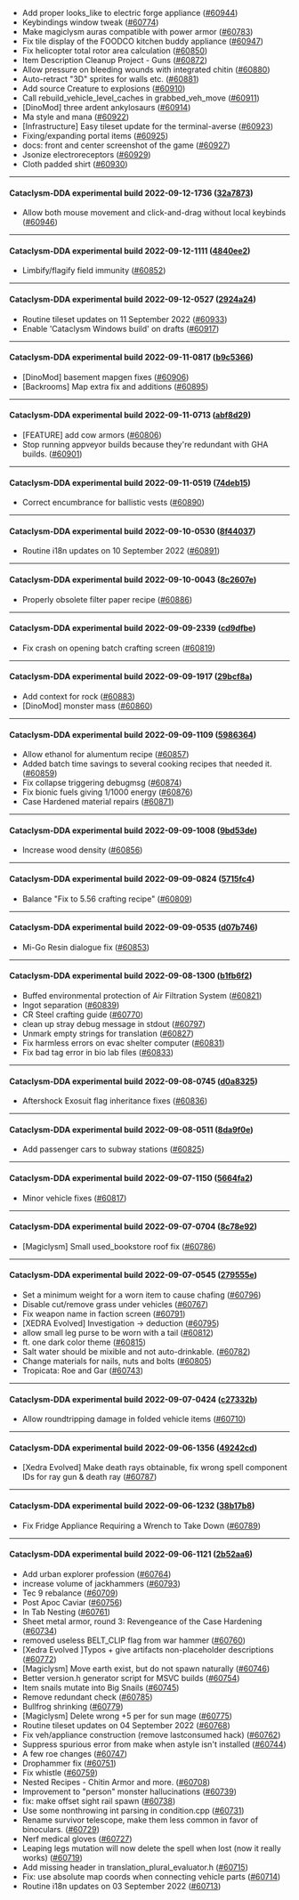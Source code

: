 * Add proper looks_like to electric forge appliance ([#60944](https://github.com/CleverRaven/Cataclysm-DDA/pull/60944))
* Keybindings window tweak ([#60774](https://github.com/CleverRaven/Cataclysm-DDA/pull/60774))
* Make magiclysm auras compatible with power armor ([#60783](https://github.com/CleverRaven/Cataclysm-DDA/pull/60783))
* Fix tile display of the FOODCO kitchen buddy appliance ([#60947](https://github.com/CleverRaven/Cataclysm-DDA/pull/60947))
* Fix helicopter total rotor area calculation ([#60850](https://github.com/CleverRaven/Cataclysm-DDA/pull/60850))
* Item Description Cleanup Project - Guns ([#60872](https://github.com/CleverRaven/Cataclysm-DDA/pull/60872))
* Allow pressure on bleeding wounds with integrated chitin ([#60880](https://github.com/CleverRaven/Cataclysm-DDA/pull/60880))
* Auto-retract "3D" sprites for walls etc. ([#60881](https://github.com/CleverRaven/Cataclysm-DDA/pull/60881))
* Add source Creature to explosions ([#60910](https://github.com/CleverRaven/Cataclysm-DDA/pull/60910))
* Call rebuild_vehicle_level_caches in grabbed_veh_move ([#60911](https://github.com/CleverRaven/Cataclysm-DDA/pull/60911))
* [DinoMod] three ardent ankylosaurs ([#60914](https://github.com/CleverRaven/Cataclysm-DDA/pull/60914))
* Ma style and mana ([#60922](https://github.com/CleverRaven/Cataclysm-DDA/pull/60922))
* [Infrastructure] Easy tileset update for the terminal-averse ([#60923](https://github.com/CleverRaven/Cataclysm-DDA/pull/60923))
* Fixing/expanding portal items ([#60925](https://github.com/CleverRaven/Cataclysm-DDA/pull/60925))
* docs: front and center screenshot of the game ([#60927](https://github.com/CleverRaven/Cataclysm-DDA/pull/60927))
* Jsonize electroreceptors ([#60929](https://github.com/CleverRaven/Cataclysm-DDA/pull/60929))
* Cloth padded shirt ([#60930](https://github.com/CleverRaven/Cataclysm-DDA/pull/60930))

---

#### Cataclysm-DDA experimental build 2022-09-12-1736 ([32a7873](https://github.com/CleverRaven/Cataclysm-DDA/releases/tag/cdda-experimental-2022-09-12-1736))

* Allow both mouse movement and click-and-drag without local keybinds ([#60946](https://github.com/CleverRaven/Cataclysm-DDA/pull/60946))

---

#### Cataclysm-DDA experimental build 2022-09-12-1111 ([4840ee2](https://github.com/CleverRaven/Cataclysm-DDA/releases/tag/cdda-experimental-2022-09-12-1111))

* Limbify/flagify field immunity ([#60852](https://github.com/CleverRaven/Cataclysm-DDA/pull/60852))

---

#### Cataclysm-DDA experimental build 2022-09-12-0527 ([2924a24](https://github.com/CleverRaven/Cataclysm-DDA/releases/tag/cdda-experimental-2022-09-12-0527))

* Routine tileset updates on 11 September 2022 ([#60933](https://github.com/CleverRaven/Cataclysm-DDA/pull/60933))
* Enable 'Cataclysm Windows build' on drafts ([#60917](https://github.com/CleverRaven/Cataclysm-DDA/pull/60917))

---

#### Cataclysm-DDA experimental build 2022-09-11-0817 ([b9c5366](https://github.com/CleverRaven/Cataclysm-DDA/releases/tag/cdda-experimental-2022-09-11-0817))

* [DinoMod] basement mapgen fixes ([#60906](https://github.com/CleverRaven/Cataclysm-DDA/pull/60906))
* [Backrooms] Map extra fix and additions ([#60895](https://github.com/CleverRaven/Cataclysm-DDA/pull/60895))

---

#### Cataclysm-DDA experimental build 2022-09-11-0713 ([abf8d29](https://github.com/CleverRaven/Cataclysm-DDA/releases/tag/cdda-experimental-2022-09-11-0713))

* [FEATURE] add cow armors ([#60806](https://github.com/CleverRaven/Cataclysm-DDA/pull/60806))
* Stop running appveyor builds because they're redundant with GHA builds. ([#60901](https://github.com/CleverRaven/Cataclysm-DDA/pull/60901))

---

#### Cataclysm-DDA experimental build 2022-09-11-0519 ([74deb15](https://github.com/CleverRaven/Cataclysm-DDA/releases/tag/cdda-experimental-2022-09-11-0519))

* Correct encumbrance for ballistic vests ([#60890](https://github.com/CleverRaven/Cataclysm-DDA/pull/60890))

---

#### Cataclysm-DDA experimental build 2022-09-10-0530 ([8f44037](https://github.com/CleverRaven/Cataclysm-DDA/releases/tag/cdda-experimental-2022-09-10-0530))

* Routine i18n updates on 10 September 2022 ([#60891](https://github.com/CleverRaven/Cataclysm-DDA/pull/60891))

---

#### Cataclysm-DDA experimental build 2022-09-10-0043 ([8c2607e](https://github.com/CleverRaven/Cataclysm-DDA/releases/tag/cdda-experimental-2022-09-10-0043))

* Properly obsolete filter paper recipe ([#60886](https://github.com/CleverRaven/Cataclysm-DDA/pull/60886))

---

#### Cataclysm-DDA experimental build 2022-09-09-2339 ([cd9dfbe](https://github.com/CleverRaven/Cataclysm-DDA/releases/tag/cdda-experimental-2022-09-09-2339))

* Fix crash on opening batch crafting screen ([#60819](https://github.com/CleverRaven/Cataclysm-DDA/pull/60819))

---

#### Cataclysm-DDA experimental build 2022-09-09-1917 ([29bcf8a](https://github.com/CleverRaven/Cataclysm-DDA/releases/tag/cdda-experimental-2022-09-09-1917))

* Add context for rock ([#60883](https://github.com/CleverRaven/Cataclysm-DDA/pull/60883))
* [DinoMod] monster mass ([#60860](https://github.com/CleverRaven/Cataclysm-DDA/pull/60860))

---

#### Cataclysm-DDA experimental build 2022-09-09-1109 ([5986364](https://github.com/CleverRaven/Cataclysm-DDA/releases/tag/cdda-experimental-2022-09-09-1109))

* Allow ethanol for alumentum recipe ([#60857](https://github.com/CleverRaven/Cataclysm-DDA/pull/60857))
* Added batch time savings to several cooking recipes that needed it. ([#60859](https://github.com/CleverRaven/Cataclysm-DDA/pull/60859))
* Fix collapse triggering debugmsg ([#60874](https://github.com/CleverRaven/Cataclysm-DDA/pull/60874))
* Fix bionic fuels giving 1/1000 energy ([#60876](https://github.com/CleverRaven/Cataclysm-DDA/pull/60876))
* Case Hardened material repairs ([#60871](https://github.com/CleverRaven/Cataclysm-DDA/pull/60871))

---

#### Cataclysm-DDA experimental build 2022-09-09-1008 ([9bd53de](https://github.com/CleverRaven/Cataclysm-DDA/releases/tag/cdda-experimental-2022-09-09-1008))

* Increase wood density ([#60856](https://github.com/CleverRaven/Cataclysm-DDA/pull/60856))

---

#### Cataclysm-DDA experimental build 2022-09-09-0824 ([5715fc4](https://github.com/CleverRaven/Cataclysm-DDA/releases/tag/cdda-experimental-2022-09-09-0824))

* Balance "Fix to 5.56 crafting recipe" ([#60809](https://github.com/CleverRaven/Cataclysm-DDA/pull/60809))

---

#### Cataclysm-DDA experimental build 2022-09-09-0535 ([d07b746](https://github.com/CleverRaven/Cataclysm-DDA/releases/tag/cdda-experimental-2022-09-09-0535))

* Mi-Go Resin dialogue fix ([#60853](https://github.com/CleverRaven/Cataclysm-DDA/pull/60853))

---

#### Cataclysm-DDA experimental build 2022-09-08-1300 ([b1fb6f2](https://github.com/CleverRaven/Cataclysm-DDA/releases/tag/cdda-experimental-2022-09-08-1300))

* Buffed environmental protection of Air Filtration System ([#60821](https://github.com/CleverRaven/Cataclysm-DDA/pull/60821))
* Ingot separation ([#60839](https://github.com/CleverRaven/Cataclysm-DDA/pull/60839))
* CR Steel crafting guide ([#60770](https://github.com/CleverRaven/Cataclysm-DDA/pull/60770))
* clean up stray debug message in stdout ([#60797](https://github.com/CleverRaven/Cataclysm-DDA/pull/60797))
* Unmark empty strings for translation ([#60827](https://github.com/CleverRaven/Cataclysm-DDA/pull/60827))
* Fix harmless errors on evac shelter computer ([#60831](https://github.com/CleverRaven/Cataclysm-DDA/pull/60831))
* Fix bad tag error in bio lab files ([#60833](https://github.com/CleverRaven/Cataclysm-DDA/pull/60833))

---

#### Cataclysm-DDA experimental build 2022-09-08-0745 ([d0a8325](https://github.com/CleverRaven/Cataclysm-DDA/releases/tag/cdda-experimental-2022-09-08-0745))

* Aftershock Exosuit flag inheritance fixes ([#60836](https://github.com/CleverRaven/Cataclysm-DDA/pull/60836))

---

#### Cataclysm-DDA experimental build 2022-09-08-0511 ([8da9f0e](https://github.com/CleverRaven/Cataclysm-DDA/releases/tag/cdda-experimental-2022-09-08-0511))

* Add passenger cars to subway stations ([#60825](https://github.com/CleverRaven/Cataclysm-DDA/pull/60825))

---

#### Cataclysm-DDA experimental build 2022-09-07-1150 ([5664fa2](https://github.com/CleverRaven/Cataclysm-DDA/releases/tag/cdda-experimental-2022-09-07-1150))

* Minor vehicle fixes ([#60817](https://github.com/CleverRaven/Cataclysm-DDA/pull/60817))

---

#### Cataclysm-DDA experimental build 2022-09-07-0704 ([8c78e92](https://github.com/CleverRaven/Cataclysm-DDA/releases/tag/cdda-experimental-2022-09-07-0704))

* [Magiclysm] Small used_bookstore roof fix ([#60786](https://github.com/CleverRaven/Cataclysm-DDA/pull/60786))

---

#### Cataclysm-DDA experimental build 2022-09-07-0545 ([279555e](https://github.com/CleverRaven/Cataclysm-DDA/releases/tag/cdda-experimental-2022-09-07-0545))

* Set a minimum weight for a worn item to cause chafing ([#60796](https://github.com/CleverRaven/Cataclysm-DDA/pull/60796))
* Disable cut/remove grass under vehicles ([#60767](https://github.com/CleverRaven/Cataclysm-DDA/pull/60767))
* Fix weapon name in faction screen ([#60791](https://github.com/CleverRaven/Cataclysm-DDA/pull/60791))
* [XEDRA Evolved] Investigation -> deduction ([#60795](https://github.com/CleverRaven/Cataclysm-DDA/pull/60795))
* allow small leg purse to be worn with a tail ([#60812](https://github.com/CleverRaven/Cataclysm-DDA/pull/60812))
* ft. one dark color theme ([#60815](https://github.com/CleverRaven/Cataclysm-DDA/pull/60815))
* Salt water should be mixible and not auto-drinkable. ([#60782](https://github.com/CleverRaven/Cataclysm-DDA/pull/60782))
* Change materials for nails, nuts and bolts ([#60805](https://github.com/CleverRaven/Cataclysm-DDA/pull/60805))
* Tropicata: Roe and Gar ([#60743](https://github.com/CleverRaven/Cataclysm-DDA/pull/60743))

---

#### Cataclysm-DDA experimental build 2022-09-07-0424 ([c27332b](https://github.com/CleverRaven/Cataclysm-DDA/releases/tag/cdda-experimental-2022-09-07-0424))

* Allow roundtripping damage in folded vehicle items ([#60710](https://github.com/CleverRaven/Cataclysm-DDA/pull/60710))

---

#### Cataclysm-DDA experimental build 2022-09-06-1356 ([49242cd](https://github.com/CleverRaven/Cataclysm-DDA/releases/tag/cdda-experimental-2022-09-06-1356))

* [Xedra Evolved] Make death rays obtainable, fix wrong spell component IDs for ray gun & death ray ([#60787](https://github.com/CleverRaven/Cataclysm-DDA/pull/60787))

---

#### Cataclysm-DDA experimental build 2022-09-06-1232 ([38b17b8](https://github.com/CleverRaven/Cataclysm-DDA/releases/tag/cdda-experimental-2022-09-06-1232))

* Fix Fridge Appliance Requiring a Wrench to Take Down ([#60789](https://github.com/CleverRaven/Cataclysm-DDA/pull/60789))

---

#### Cataclysm-DDA experimental build 2022-09-06-1121 ([2b52aa6](https://github.com/CleverRaven/Cataclysm-DDA/releases/tag/cdda-experimental-2022-09-06-1121))

* Add urban explorer profession ([#60764](https://github.com/CleverRaven/Cataclysm-DDA/pull/60764))
* increase volume of jackhammers ([#60793](https://github.com/CleverRaven/Cataclysm-DDA/pull/60793))
* Tec 9 rebalance ([#60709](https://github.com/CleverRaven/Cataclysm-DDA/pull/60709))
* Post Apoc Caviar ([#60756](https://github.com/CleverRaven/Cataclysm-DDA/pull/60756))
* In Tab Nesting ([#60761](https://github.com/CleverRaven/Cataclysm-DDA/pull/60761))
* Sheet metal armor, round 3: Revengeance of the Case Hardening ([#60734](https://github.com/CleverRaven/Cataclysm-DDA/pull/60734))
* removed useless BELT_CLIP flag from war hammer ([#60760](https://github.com/CleverRaven/Cataclysm-DDA/pull/60760))
* [Xedra Evolved ]Typos + give artifacts non-placeholder descriptions ([#60772](https://github.com/CleverRaven/Cataclysm-DDA/pull/60772))
* [Magiclysm] Move earth exist, but do not spawn naturally ([#60746](https://github.com/CleverRaven/Cataclysm-DDA/pull/60746))
* Better version.h generator script for MSVC builds ([#60754](https://github.com/CleverRaven/Cataclysm-DDA/pull/60754))
* Item snails mutate into Big Snails ([#60745](https://github.com/CleverRaven/Cataclysm-DDA/pull/60745))
* Remove redundant check ([#60785](https://github.com/CleverRaven/Cataclysm-DDA/pull/60785))
* Bullfrog shrinking ([#60779](https://github.com/CleverRaven/Cataclysm-DDA/pull/60779))
* [Magiclysm] Delete wrong +5 per for sun mage ([#60775](https://github.com/CleverRaven/Cataclysm-DDA/pull/60775))
* Routine tileset updates on 04 September 2022 ([#60768](https://github.com/CleverRaven/Cataclysm-DDA/pull/60768))
* Fix veh/appliance construction (remove lastconsumed hack) ([#60762](https://github.com/CleverRaven/Cataclysm-DDA/pull/60762))
* Suppress spurious error from make when astyle isn't installed ([#60744](https://github.com/CleverRaven/Cataclysm-DDA/pull/60744))
* A few roe changes ([#60747](https://github.com/CleverRaven/Cataclysm-DDA/pull/60747))
* Drophammer fix ([#60751](https://github.com/CleverRaven/Cataclysm-DDA/pull/60751))
* Fix whistle ([#60759](https://github.com/CleverRaven/Cataclysm-DDA/pull/60759))
* Nested Recipes - Chitin Armor and more. ([#60708](https://github.com/CleverRaven/Cataclysm-DDA/pull/60708))
* Improvement to "person" monster hallucinations ([#60739](https://github.com/CleverRaven/Cataclysm-DDA/pull/60739))
* fix: make offset sight rail spawn ([#60738](https://github.com/CleverRaven/Cataclysm-DDA/pull/60738))
* Use some nonthrowing int parsing in condition.cpp ([#60731](https://github.com/CleverRaven/Cataclysm-DDA/pull/60731))
* Rename survivor telescope, make them less common in favor of binoculars. ([#60729](https://github.com/CleverRaven/Cataclysm-DDA/pull/60729))
* Nerf medical gloves ([#60727](https://github.com/CleverRaven/Cataclysm-DDA/pull/60727))
* Leaping legs mutation will now delete the spell when lost (now it really works) ([#60719](https://github.com/CleverRaven/Cataclysm-DDA/pull/60719))
* Add missing <array> header in translation_plural_evaluator.h ([#60715](https://github.com/CleverRaven/Cataclysm-DDA/pull/60715))
* Fix: use absolute map coords when connecting vehicle parts ([#60714](https://github.com/CleverRaven/Cataclysm-DDA/pull/60714))
* Routine i18n updates on 03 September 2022 ([#60713](https://github.com/CleverRaven/Cataclysm-DDA/pull/60713))
